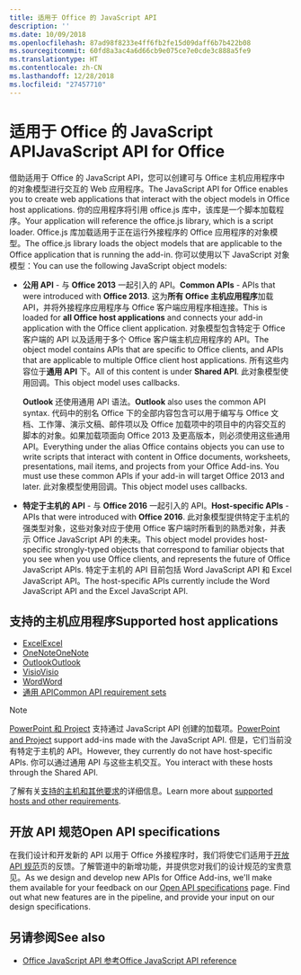 ```yaml
---
title: 适用于 Office 的 JavaScript API
description: ''
ms.date: 10/09/2018
ms.openlocfilehash: 87ad98f8233e4ff6fb2fe15d09daff6b7b422b08
ms.sourcegitcommit: 60fd8a3ac4a6d66cb9e075ce7e0cde3c888a5fe9
ms.translationtype: HT
ms.contentlocale: zh-CN
ms.lasthandoff: 12/28/2018
ms.locfileid: "27457710"
---
```

# <a name="javascript-api-for-office"></a><span data-ttu-id="6356b-102">适用于 Office 的 JavaScript API</span><span class="sxs-lookup"><span data-stu-id="6356b-102">JavaScript API for Office</span></span>

<span data-ttu-id="6356b-103">借助适用于 Office 的 JavaScript API，您可以创建可与 Office 主机应用程序中的对象模型进行交互的 Web 应用程序。</span><span class="sxs-lookup"><span data-stu-id="6356b-103">The JavaScript API for Office enables you to create web applications that interact with the object models in Office host applications.</span></span> <span data-ttu-id="6356b-104">你的应用程序将引用 office.js 库中，该库是一个脚本加载程序。</span><span class="sxs-lookup"><span data-stu-id="6356b-104">Your application will reference the office.js library, which is a script loader.</span></span> <span data-ttu-id="6356b-105">Office.js 库加载适用于正在运行外接程序的 Office 应用程序的对象模型。</span><span class="sxs-lookup"><span data-stu-id="6356b-105">The office.js library loads the object models that are applicable to the Office application that is running the add-in.</span></span> <span data-ttu-id="6356b-106">你可以使用以下 JavaScript 对象模型：</span><span class="sxs-lookup"><span data-stu-id="6356b-106">You can use the following JavaScript object models:</span></span>

- <span data-ttu-id="6356b-107">**公用 API** - 与 **Office 2013** 一起引入的 API。</span><span class="sxs-lookup"><span data-stu-id="6356b-107">**Common APIs** - APIs that were introduced with **Office 2013**.</span></span> <span data-ttu-id="6356b-108">这为**所有 Office 主机应用程序**加载 API，并将外接程序应用程序与 Office 客户端应用程序相连接。</span><span class="sxs-lookup"><span data-stu-id="6356b-108">This is loaded for **all Office host applications** and connects your add-in application with the Office client application.</span></span> <span data-ttu-id="6356b-109">对象模型包含特定于 Office 客户端的 API 以及适用于多个 Office 客户端主机应用程序的 API。</span><span class="sxs-lookup"><span data-stu-id="6356b-109">The object model contains APIs that are specific to Office clients, and APIs that are applicable to multiple Office client host applications.</span></span> <span data-ttu-id="6356b-110">所有这些内容位于**通用 API** 下。</span><span class="sxs-lookup"><span data-stu-id="6356b-110">All of this content is under **Shared API**.</span></span> <span data-ttu-id="6356b-111">此对象模型使用回调。</span><span class="sxs-lookup"><span data-stu-id="6356b-111">This object model uses callbacks.</span></span> 

  <span data-ttu-id="6356b-112">**Outlook** 还使用通用 API 语法。</span><span class="sxs-lookup"><span data-stu-id="6356b-112">**Outlook** also uses the common API syntax.</span></span> <span data-ttu-id="6356b-113">代码中的别名 Office 下的全部内容包含可以用于编写与 Office 文档、工作簿、演示文稿、邮件项以及 Office 加载项中的项目中的内容交互的脚本的对象。如果加载项面向 Office 2013 及更高版本，则必须使用这些通用 API。</span><span class="sxs-lookup"><span data-stu-id="6356b-113">Everything under the alias Office contains objects you can use to write scripts that interact with content in Office documents, worksheets, presentations, mail items, and projects from your Office Add-ins. You must use these common APIs if your add-in will target Office 2013 and later.</span></span> <span data-ttu-id="6356b-114">此对象模型使用回调。</span><span class="sxs-lookup"><span data-stu-id="6356b-114">This object model uses callbacks.</span></span>

- <span data-ttu-id="6356b-115">**特定于主机的 API** - 与 **Office 2016** 一起引入的 API。</span><span class="sxs-lookup"><span data-stu-id="6356b-115">**Host-specific APIs** - APIs that were introduced with **Office 2016**.</span></span> <span data-ttu-id="6356b-116">此对象模型提供特定于主机的强类型对象，这些对象对应于使用 Office 客户端时所看到的熟悉对象，并表示 Office JavaScript API 的未来。</span><span class="sxs-lookup"><span data-stu-id="6356b-116">This object model provides host-specific strongly-typed objects that correspond to familiar objects that you see when you use Office clients, and represents the future of Office JavaScript APIs.</span></span> <span data-ttu-id="6356b-117">特定于主机的 API 目前包括 Word JavaScript API 和 Excel JavaScript API。</span><span class="sxs-lookup"><span data-stu-id="6356b-117">The host-specific APIs currently include the Word JavaScript API and the Excel JavaScript API.</span></span>

## <a name="supported-host-applications"></a><span data-ttu-id="6356b-118">支持的主机应用程序</span><span class="sxs-lookup"><span data-stu-id="6356b-118">Supported host applications</span></span>

- [<span data-ttu-id="6356b-119">Excel</span><span class="sxs-lookup"><span data-stu-id="6356b-119">Excel</span></span>](overview/excel-add-ins-reference-overview.md)
- [<span data-ttu-id="6356b-120">OneNote</span><span class="sxs-lookup"><span data-stu-id="6356b-120">OneNote</span></span>](overview/onenote-add-ins-javascript-reference.md)
- [<span data-ttu-id="6356b-121">Outlook</span><span class="sxs-lookup"><span data-stu-id="6356b-121">Outlook</span></span>](requirement-sets/outlook-api-requirement-sets.md)
- [<span data-ttu-id="6356b-122">Visio</span><span class="sxs-lookup"><span data-stu-id="6356b-122">Visio</span></span>](overview/visio-javascript-reference-overview.md)
- [<span data-ttu-id="6356b-123">Word</span><span class="sxs-lookup"><span data-stu-id="6356b-123">Word</span></span>](overview/word-add-ins-reference-overview.md)
- [<span data-ttu-id="6356b-124">通用 API</span><span class="sxs-lookup"><span data-stu-id="6356b-124">Common API requirement sets</span></span>](requirement-sets/office-add-in-requirement-sets.md)

> [!NOTE] 
> <span data-ttu-id="6356b-125">[PowerPoint 和 Project](requirement-sets/powerpoint-and-project-note.md) 支持通过 JavaScript API 创建的加载项。</span><span class="sxs-lookup"><span data-stu-id="6356b-125">[PowerPoint and Project](requirement-sets/powerpoint-and-project-note.md) support add-ins made with the JavaScript API.</span></span> <span data-ttu-id="6356b-126">但是，它们当前没有特定于主机的 API。</span><span class="sxs-lookup"><span data-stu-id="6356b-126">However, they currently do not have host-specific APIs.</span></span> <span data-ttu-id="6356b-127">你可以通过通用 API 与这些主机交互。</span><span class="sxs-lookup"><span data-stu-id="6356b-127">You interact with these hosts through the Shared API.</span></span>

<span data-ttu-id="6356b-128">了解有关[支持的主机和其他要求](../concepts/requirements-for-running-office-add-ins.md)的详细信息。</span><span class="sxs-lookup"><span data-stu-id="6356b-128">Learn more about [supported hosts and other requirements](../concepts/requirements-for-running-office-add-ins.md).</span></span>

## <a name="open-api-specifications"></a><span data-ttu-id="6356b-129">开放 API 规范</span><span class="sxs-lookup"><span data-stu-id="6356b-129">Open API specifications</span></span>

<span data-ttu-id="6356b-p106">在我们设计和开发新的 API 以用于 Office 外接程序时，我们将使它们适用于[开放 API 规范](openspec.md)页的反馈。了解管道中的新增功能，并提供您对我们的设计规范的宝贵意见。</span><span class="sxs-lookup"><span data-stu-id="6356b-p106">As we design and develop new APIs for Office Add-ins, we'll make them available for your feedback on our [Open API specifications](openspec.md) page. Find out what new features are in the pipeline, and provide your input on our design specifications.</span></span>

## <a name="see-also"></a><span data-ttu-id="6356b-132">另请参阅</span><span class="sxs-lookup"><span data-stu-id="6356b-132">See also</span></span>

- [<span data-ttu-id="6356b-133">Office JavaScript API 参考</span><span class="sxs-lookup"><span data-stu-id="6356b-133">Office JavaScript API reference</span></span>](https://docs.microsoft.com/javascript/api/overview/office)